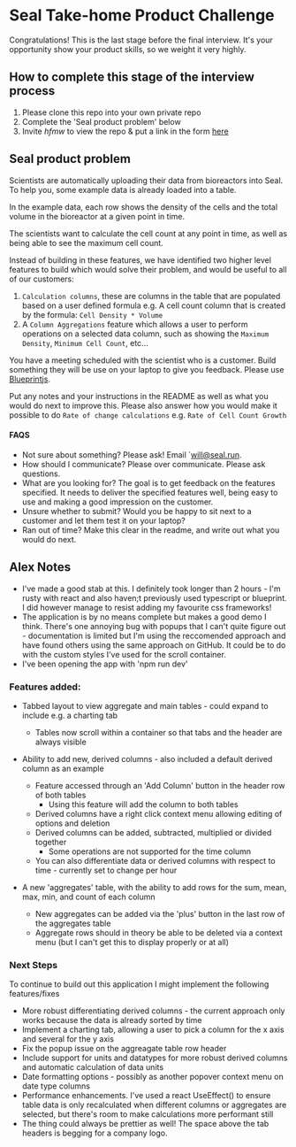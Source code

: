 # Seal Take-home Product Challenge

Congratulations! This is the last stage before the final interview. It's your opportunity show your product skills, so we weight it very highly.

## How to complete this stage of the interview process

1. Please clone this repo into your own private repo
2. Complete the 'Seal product problem' below
4. Invite _hfmw_ to view the repo & put a link in the form [here](https://forms.gle/E9LASH1Nyhoa3pu48)

## Seal product problem

Scientists are automatically uploading their data from bioreactors into Seal. To help you, some example data is already loaded into a table.

In the example data, each row shows the density of the cells and the total volume in the bioreactor at a given point in time.

The scientists want to calculate the cell count at any point in time, as well as being able to see the maximum cell count.

Instead of building in these features, we have identified two higher level features to build which would solve their problem, and would be useful to all of our customers:

1. `Calculation columns`, these are columns in the table that are populated based on a user defined formula e.g. A cell count column that is created by the formula: `Cell Density * Volume` 
2.  A `Column Aggregations` feature which allows a user to perform operations on a selected data column, such as showing the `Maximum Density`, `Minimum Cell Count`, etc...

You have a meeting scheduled with the scientist who is a customer. Build something they will be use on your laptop to give you feedback. Please use <a href="https://blueprintjs.com/">Blueprintjs</a>.

Put any notes and your instructions in the README as well as what you would do next to improve this. Please also answer how you would make it possible to do `Rate of change calculations` e.g. `Rate of Cell Count Growth`

#### FAQS

- Not sure about something? Please ask! Email `will@seal.run.
- How should I communicate? Please over communicate. Please ask questions.
- What are you looking for? The goal is to get feedback on the features specified. It needs to deliver the specified features well, being easy to use and making a good impression on the customer.
- Unsure whether to submit? Would you be happy to sit next to a customer and let them test it on your laptop?
- Ran out of time? Make this clear in the readme, and write out what you would do next.

## Alex Notes

- I've made a good stab at this. I definitely took longer than 2 hours - I'm rusty with react and also haven;t previously used typescript or blueprint. I did however manage to resist adding my favourite css frameworks!
- The application is by no means complete but makes a good demo I think. There's one annoying bug with popups that I can't quite figure out - documentation is limited but I'm using the reccomended approach and have found others using the same approach on GitHub. It could be to do with the custom styles I've used for the scroll container.
- I've been opening the app with 'npm run dev'

### Features added:
- Tabbed layout to view aggregate and main tables - could expand to include e.g. a charting tab
    - Tables now scroll within a container so that tabs and the header are always visible

- Ability to add new, derived columns - also included a default derived column as an example
    - Feature accessed through an 'Add Column' button in the header row of both tables
        - Using this feature will add the column to both tables
    - Derived columns have a right click context menu allowing editing of options and deletion
    - Derived columns can be added, subtracted, multiplied or divided together
        - Some operations are not supported for the time column
    - You can also differentiate data or derived columns with respect to time - currently set to change per hour

- A new 'aggregates' table, with the ability to add rows for the sum, mean, max, min, and count of each column
    - New aggregates can be added via the 'plus' button in the last row of the aggregates table
    - Aggregate rows should in theory be able to be deleted via a context menu (but I can't get this to display properly or at all)

### Next Steps

To continue to build out this application I might implement the following features/fixes

- More robust differentiating derived columns - the current approach only works because the data is already sorted by time
- Implement a charting tab, allowing a user to pick a column for the x axis and several for the y axis
- Fix the popup issue on the aggreagate table row header
- Include support for units and datatypes for more robust derived columns and automatic calculation of data units
- Date formatting options - possibly as another popover context menu on date type columns
- Performance enhancements. I've used a react UseEffect() to ensure table data is only recalculated when different columns or aggregates are selected, but there's room to make calculations more performant still
- The thing could always be prettier as well! The space above the tab headers is begging for a company logo.



